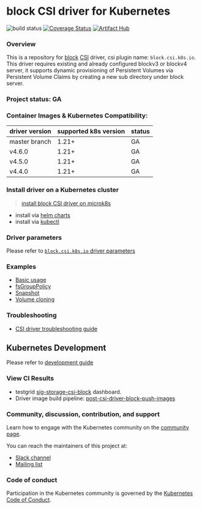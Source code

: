 # block CSI driver for Kubernetes

![build status](https://github.com/kubernetes-csi/csi-driver-block/actions/workflows/linux.yaml/badge.svg)
[![Coverage Status](https://coveralls.io/repos/github/kubernetes-csi/csi-driver-block/badge.svg?branch=master)](https://coveralls.io/github/kubernetes-csi/csi-driver-block?branch=master)
[![Artifact Hub](https://img.shields.io/endpoint?url=https://artifacthub.io/badge/repository/csi-driver-block)](https://artifacthub.io/packages/search?repo=csi-driver-block)

### Overview

This is a repository for [block](https://en.wikipedia.org/wiki/Network_File_System) [CSI](https://kubernetes-csi.github.io/docs/) driver, csi plugin name: `block.csi.k8s.io`. This driver requires existing and already configured blockv3 or blockv4 server, it supports dynamic provisioning of Persistent Volumes via Persistent Volume Claims by creating a new sub directory under block server.

### Project status: GA

### Container Images & Kubernetes Compatibility:

| driver version | supported k8s version | status |
| -------------- | --------------------- | ------ |
| master branch  | 1.21+                 | GA     |
| v4.6.0         | 1.21+                 | GA     |
| v4.5.0         | 1.21+                 | GA     |
| v4.4.0         | 1.21+                 | GA     |

### Install driver on a Kubernetes cluster

> [install block CSI driver on microk8s](https://microk8s.io/docs/how-to-block)

- install via [helm charts](./charts)
- install via [kubectl](./docs/install-block-csi-driver.md)

### Driver parameters

Please refer to [`block.csi.k8s.io` driver parameters](./docs/driver-parameters.md)

### Examples

- [Basic usage](./deploy/example/README.md)
- [fsGroupPolicy](./deploy/example/fsgroup)
- [Snapshot](./deploy/example/snapshot)
- [Volume cloning](./deploy/example/cloning)

### Troubleshooting

- [CSI driver troubleshooting guide](./docs/csi-debug.md)

## Kubernetes Development

Please refer to [development guide](./docs/csi-dev.md)

### View CI Results

- testgrid [sig-storage-csi-block](https://testgrid.k8s.io/sig-storage-csi-other) dashboard.
- Driver image build pipeline: [post-csi-driver-block-push-images](https://testgrid.k8s.io/sig-storage-image-build#post-csi-driver-block-push-images)

### Community, discussion, contribution, and support

Learn how to engage with the Kubernetes community on the [community page](http://kubernetes.io/community/).

You can reach the maintainers of this project at:

- [Slack channel](https://kubernetes.slack.com/messages/sig-storage)
- [Mailing list](https://groups.google.com/forum/#!forum/kubernetes-sig-storage)

### Code of conduct

Participation in the Kubernetes community is governed by the [Kubernetes Code of Conduct](code-of-conduct.md).

[owners]: https://git.k8s.io/community/contributors/guide/owners.md
[Creative Commons 4.0]: https://git.k8s.io/website/LICENSE
